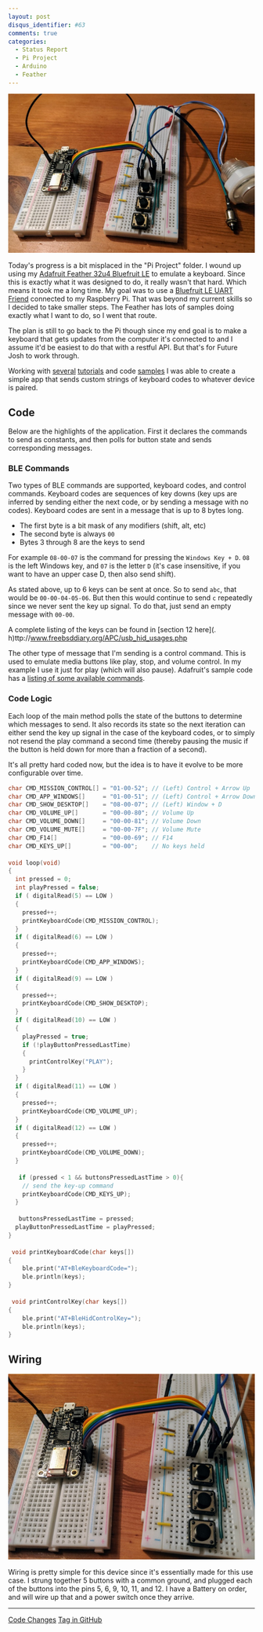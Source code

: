 ```yaml
---
layout: post
disqus_identifier: #63
comments: true
categories:
  - Status Report
  - Pi Project
  - Arduino
  - Feather
---
```

[![Feather](/images/posts/2019/2019-06-23-Pi-Projec-Status-Report-Day-8/feather_small.jpg)](/images/posts/2019/2019-06-23-Pi-Projec-Status-Report-Day-8/feather.jpg)

Today's progress is a bit misplaced in the "Pi Project" folder. I wound up
using my [Adafruit Feather 32u4 Bluefruit
LE](https://www.adafruit.com/product/3379) to emulate a keyboard. Since this is
exactly what it was designed to do, it really wasn't that hard. Which means it
took me a long time. My goal was to use a [Bluefruit LE UART
Friend](https://www.adafruit.com/product/2479) connected to my Raspberry Pi.
That was beyond my current skills so I decided to take smaller steps. The
Feather has lots of samples doing exactly what I want to do, so I went that
route.

The plan is still to go back to the Pi though since my end goal is to make a
keyboard that gets updates from the computer it's connected to and I assume
it'd be easiest to do that with a restful API. But that's for Future Josh to
work through.

Working with
[several](https://learn.adafruit.com/custom-wireless-bluetooth-cherry-mx-gamepad/)
[tutorials](https://learn.adafruit.com/introducing-adafruit-ble-bluetooth-low-energy-friend/ble-gatt)
and code
[samples](https://github.com/adafruit/Adafruit_BluefruitLE_nRF51/tree/master/examples)
I was able to create a simple app that sends custom strings of keyboard codes
to whatever device is paired.

## Code

Below are the highlights of the application. First it declares the commands to
send as constants, and then polls for button state and sends corresponding
messages.

### BLE Commands

Two types of BLE commands are supported, keyboard codes, and control commands.
Keyboard codes are sequences of key downs (key ups are inferred by sending
either the next code, or by sending a message with no codes). Keyboard codes
are sent in a message that is up to 8 bytes long.

* The first byte is a bit mask of any modifiers (shift, alt, etc)
* The second byte is always `00`
* Bytes 3 through 8 are the keys to send

For example `08-00-07` is the command for pressing the `Windows Key + D`. `08`
is the left Windows key, and `07` is the letter `D` (it's case insensitive, if
you want to have an upper case D, then also send shift).

As stated above, up to 6 keys can be sent at once. So to send `abc`, that
would be `00-00-04-05-06`. But then this would continue to send `c` repeatedly
since we never sent the key up signal. To do that, just send an empty message
with `00-00`.

A complete listing of the keys can be found in [section 12 here](.
h)ttp://www.freebsddiary.org/APC/usb_hid_usages.php

The other type of message that I'm sending is a control command. This is used
to emulate media buttons like play, stop, and volume control. In my example I
use it just for play (which will also pause). Adafruit's sample code has a
[listing of some available
commands](https://github.com/adafruit/Adafruit_BluefruitLE_nRF51/blob/master/examples/hidcontrolkey/hidcontrolkey.ino#L246).

### Code Logic

Each loop of the main method polls the state of the buttons to determine which
messages to send. It also records its state so the next iteration can either
send the key up signal in the case of the keyboard codes, or to simply not
resend the play command a second time (thereby pausing the music if the button
is held down for more than a fraction of a second).

It's all pretty hard coded now, but the idea is to have it evolve to be more
configurable over time.

```c
char CMD_MISSION_CONTROL[] = "01-00-52"; // (Left) Control + Arrow Up
char CMD_APP_WINDOWS[]     = "01-00-51"; // (Left) Control + Arrow Down
char CMD_SHOW_DESKTOP[]    = "08-00-07"; // (Left) Window + D
char CMD_VOLUME_UP[]       = "00-00-80"; // Volume Up
char CMD_VOLUME_DOWN[]     = "00-00-81"; // Volume Down
char CMD_VOLUME_MUTE[]     = "00-00-7F"; // Volume Mute
char CMD_F14[]             = "00-00-69"; // F14
char CMD_KEYS_UP[]         = "00-00";    // No keys held

void loop(void)
{
  int pressed = 0;
  int playPressed = false;
  if ( digitalRead(5) == LOW )
  {
    pressed++;
    printKeyboardCode(CMD_MISSION_CONTROL);
  }
  if ( digitalRead(6) == LOW )
  {
    pressed++;
    printKeyboardCode(CMD_APP_WINDOWS);
  }
  if ( digitalRead(9) == LOW )
  {
    pressed++;
    printKeyboardCode(CMD_SHOW_DESKTOP);
  }
  if ( digitalRead(10) == LOW )
  {
    playPressed = true;
    if (!playButtonPressedLastTime)
    {
      printControlKey("PLAY");
    }
  }
  if ( digitalRead(11) == LOW )
  {
    pressed++;
    printKeyboardCode(CMD_VOLUME_UP);
  }
  if ( digitalRead(12) == LOW )
  {
    pressed++;
    printKeyboardCode(CMD_VOLUME_DOWN);
  }

   if (pressed < 1 && buttonsPressedLastTime > 0){
    // send the key-up command
    printKeyboardCode(CMD_KEYS_UP);
  }

   buttonsPressedLastTime = pressed;
  playButtonPressedLastTime = playPressed;
}

 void printKeyboardCode(char keys[])
{
    ble.print("AT+BleKeyboardCode=");
    ble.println(keys);
}

 void printControlKey(char keys[])
{
    ble.print("AT+BleHidControlKey=");
    ble.println(keys);
}
```

## Wiring

[![Close Up](/images/posts/2019/2019-06-23-Pi-Projec-Status-Report-Day-8/feather_close_small.jpg)](/images/posts/2019/2019-06-23-Pi-Projec-Status-Report-Day-8/feather_close.jpg)

Wiring is pretty simple for this device since it's essentially made for this
use case. I strung together 5 buttons with a common ground, and plugged each of
the buttons into the pins 5, 6, 9, 10, 11, and 12. I have a Battery on order,
and will wire up that and a power switch once they arrive.

---

[Code Changes](https://github.com/jquintus/PiProject/pull/9)
[Tag in GitHub](https://github.com/jquintus/PiProject/releases/tag/status8)

